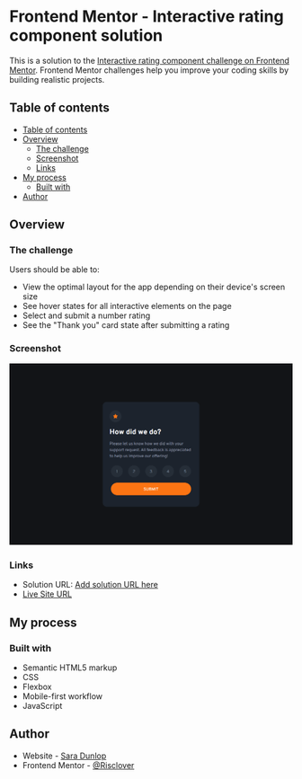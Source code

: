 # Frontend Mentor - Interactive rating component solution

This is a solution to the [Interactive rating component challenge on Frontend Mentor](https://www.frontendmentor.io/challenges/interactive-rating-component-koxpeBUmI). Frontend Mentor challenges help you improve your coding skills by building realistic projects. 

## Table of contents
  - [Table of contents](#table-of-contents)
  - [Overview](#overview)
    - [The challenge](#the-challenge)
    - [Screenshot](#screenshot)
    - [Links](#links)
  - [My process](#my-process)
    - [Built with](#built-with)
  - [Author](#author)


## Overview

### The challenge

Users should be able to:

- View the optimal layout for the app depending on their device's screen size
- See hover states for all interactive elements on the page
- Select and submit a number rating
- See the "Thank you" card state after submitting a rating

### Screenshot

![](/images/screenshot.png)

### Links

- Solution URL: [Add solution URL here](https://your-solution-url.com)
- [Live Site URL](https://risclover.github.io/interactive-rating-component)

## My process

### Built with

- Semantic HTML5 markup
- CSS
- Flexbox
- Mobile-first workflow
- JavaScript

## Author

- Website - [Sara Dunlop](https://risclover.github.io)
- Frontend Mentor - [@Risclover](https://www.frontendmentor.io/profile/Risclover)
